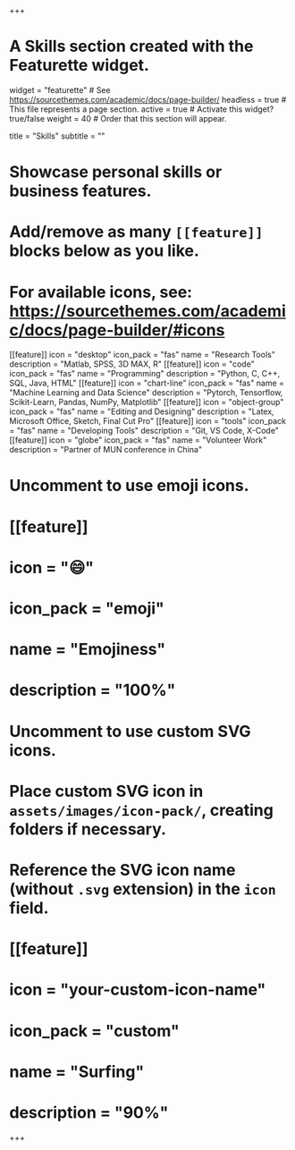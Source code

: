 +++
# A Skills section created with the Featurette widget.
widget = "featurette"  # See https://sourcethemes.com/academic/docs/page-builder/
headless = true  # This file represents a page section.
active = true  # Activate this widget? true/false
weight = 40  # Order that this section will appear.

title = "Skills"
subtitle = ""

# Showcase personal skills or business features.
# 
# Add/remove as many `[[feature]]` blocks below as you like.
# 
# For available icons, see: https://sourcethemes.com/academic/docs/page-builder/#icons

[[feature]] icon = "desktop" icon_pack = "fas" name = "Research Tools" description = "Matlab, SPSS, 3D MAX, R"
[[feature]] icon = "code" icon_pack = "fas" name = "Programming" description = "Python, C, C++, SQL, Java, HTML"
[[feature]] icon = "chart-line" icon_pack = "fas" name = "Machine Learning and Data Science" description = "Pytorch, Tensorflow, Scikit-Learn, Pandas, NumPy, Matplotlib"
[[feature]] icon = "object-group" icon_pack = "fas" name = "Editing and Designing" description = "Latex, Microsoft Office, Sketch, Final Cut Pro"
[[feature]] icon = "tools" icon_pack = "fas" name = "Developing Tools" description = "Git, VS Code, X-Code"
[[feature]] icon = "globe" icon_pack = "fas" name = "Volunteer Work" description = "Partner of MUN conference in China"

# Uncomment to use emoji icons.
# [[feature]]
#  icon = ":smile:"
#  icon_pack = "emoji"
#  name = "Emojiness"
#  description = "100%"  

# Uncomment to use custom SVG icons.
# Place custom SVG icon in `assets/images/icon-pack/`, creating folders if necessary.
# Reference the SVG icon name (without `.svg` extension) in the `icon` field.
# [[feature]]
#  icon = "your-custom-icon-name"
#  icon_pack = "custom"
#  name = "Surfing"
#  description = "90%"

+++
